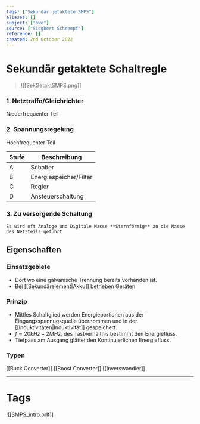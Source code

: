 ```yaml
---
tags: ["Sekundär getaktete SMPS"]
aliases: []
subject: ["hwe"]
source: ["Siegbert Schrempf"]
reference: []
created: 2nd October 2022
---
```


# Sekundär getaktete Schaltregle
>![[SekGetaktSMPS.png]]
### 1. Netztraffo/Gleichrichter
Niederfrequenter Teil
### 2. Spannungsregelung
Hochfrequenter Teil

| Stufe | Beschreibung           |
| ----- | ---------------------- |
| A     | Schalter               |
| B     | Energiespeicher/Filter |
| C     | Regler                 |
| D     | Ansteuerschaltung      | 

### 3. Zu versorgende Schaltung
```ad-note
Es wird oft Analoge und Digitale Masse **Sternförmig** an die Masse des Netzteils geführt
```

## Eigenschaften
### Einsatzgebiete
- Dort wo eine galvanische Trennung bereits vorhanden ist.
- Bei [[Sekundärelement|Akku]] betrieben Geräten
### Prinzip 
- Mittles Schaltglied werden Energieportionen aus der Eingangsspannugsquelle übernommen und in der [[Induktivitäten|Induktivität]] gespeichert.
- $f\approx 20kHz - 2MHz$, des Tastverhältnis bestimmt den Energiefluss.
- Tiefpass am Ausgang glättet den Kontinuierlichen Energiefluss.

### Typen
[[Buck Converter]]
[[Boost Converter]]
[[Inverswandler]]

--- 
# Tags
![[SMPS_intro.pdf]]

